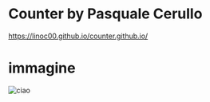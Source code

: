 # Counter by Pasquale Cerullo
https://linoc00.github.io/counter.github.io/
# immagine
![ciao](https://user-images.githubusercontent.com/76970212/125488766-c4f1d0cf-afa6-48c0-9343-248053b230df.jpg)
